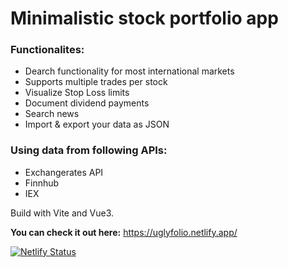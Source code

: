 # Minimalistic stock portfolio app

### Functionalites:

- Dearch functionality for most international markets
- Supports multiple trades per stock
- Visualize Stop Loss limits
- Document dividend payments
- Search news
- Import & export your data as JSON

### Using data from following APIs:

- Exchangerates API
- Finnhub
- IEX

Build with Vite and Vue3.

**You can check it out here:**
https://uglyfolio.netlify.app/

[![Netlify Status](https://api.netlify.com/api/v1/badges/d59cc7e2-825c-4f16-9249-8790deff9638/deploy-status)](https://app.netlify.com/sites/uglyfolio/deploys)
